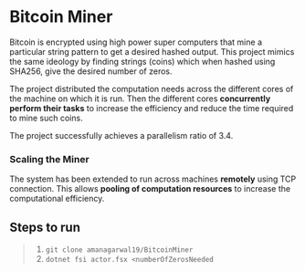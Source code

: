 # Bitcoin Miner

Bitcoin is encrypted using high power super computers that mine a particular string pattern to get a desired hashed output. This project mimics the same ideology by finding strings (coins) which when hashed using SHA256, give the desired number of zeros.

The project distributed the computation needs across the different cores of the machine on which it is run. Then the different cores **concurrently perform their tasks** to increase the efficiency and reduce the time required to mine such coins.

The project successfully achieves a parallelism ratio of 3.4.

### **Scaling the Miner** 

The system has been extended to run across machines **remotely** using TCP connection. This allows **pooling of computation resources** to increase the computational efficiency.

## Steps to run

>1.  `git clone amanagarwal19/BitcoinMiner`
>2.  `dotnet fsi actor.fsx <numberOfZerosNeeded`
